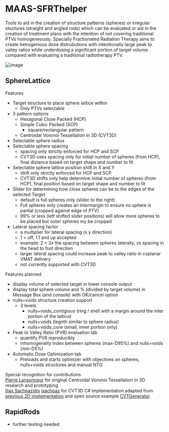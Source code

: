 # MAAS-SFRThelper
Tools to aid in the creation of structure patterns (spheres) or irregular stuctures (straight and angled rods) which can be evaluated or aid in the creation of treatment plans with the intention of not covering traditional PTVs homogeneously.  Spacially Fractionated Radiation Therapy aims to create hetrogenious dose distrubutions with intentionally large peak to valley ratios while underdosing a significant portion of target volume compared with evaluating a traditional radiotherapy PTV.

![image](https://github.com/user-attachments/assets/f6108613-068e-4d02-90f9-401ce18968e2)
## SphereLattice
Features
* Target structure to place sphere lattice within
  * Only PTVs selectable
* 3 pattern options
  * Hexagonal Close Packed (HCP)
  * Simple Cubic Packed (SCP)
    * square/rectangular pattern
  * Centroidal Voronoi Tessellation in 3D (CVT3D)
* Selectable sphere radius
* Selectable sphere spacing
  * spacing only strictly enforced for HCP and SCP
  * CVT3D uses spacing only for initial number of spheres (from HCP), final distance based on target shape and number to fit
* Selectable sphere lattice position shift in X and Y
  * shift only strictly enforced for HCP and SCP
  * CVT3D shifts only help determine initial number of spheres (from HCP), final position based on target shape and number to fit
* Slider for determining how close spheres can be to the edges of the selected Target
  * default is full spheres only (slider to the right)
  * Full spheres only creates an intermargin to ensure no sphere is partial (cropped against edge of PTV)
  * 99% or less (left shifted slider positions) will allow more spheres to be placed but outer spheres my be cropped
* Lateral spacing factor
  * a multiplier for lateral spacing (x y direction)
  * 1 = off, 1.1 and up accepted
  * example: 2 = 2x the spacing between spheres laterally, vs spacing in the head to foot direction
  * larger lateral spacing could increase peak to valley ratio in coplanar VMAT delivery
  * not currently supported with CVT3D

Features planned
* display volume of selected target in lower console output
* display total sphere volume and % (divided by target volume) in Message Box (and console) with OK/cancel option 
* nulls+voids structure creation support
  * 3 levels
    * nulls+voids_contigious (ring / shell with a margin around the inter portion of the lattice)
    * nulls+voids (legnth similar to sphere radius)
    * nulls+voids_core (small, inner portion only)
* Peak to Valley Ratio (PVR) evaluation tab
  * quantify PVR reproducibly
  * inhomogeneity index between spheres (max-D95%) and nulls+voids (min-D5%)
* Automatic Dose Optimization tab
  * Preloads and starts optimizer with objectives on spheres, nulls+voids structures and manual NTO

Special recognition for contributions<br>
[Pierre Lansonneur](https://www.linkedin.com/in/pierre-lansonneur-87141111b/) for original Centroidal Voronoi Tessellation in 3D research and prototyping<br>
[Ilias Sachpazidis](https://www.sachpazidis.com/) [isachpaz](https://github.com/isachpaz) for CVT3D C# implementation adapted from [previous 2D implementation](https://www.sachpazidis.com/cvt-space-partitioning/) and open source example [CVTGenerator](https://github.com/isachpaz/CVTGenerator)  

## RapidRods
* further testing needed
